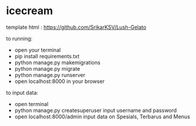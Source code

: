 # icecream

template html : <https://github.com/SrikarKSV/Lush-Gelato>

to running:

- open your terminal
- pip install requirements.txt
- python manage.py makemigrations
- python manage.py migrate
- python manage.py runserver
- open localhost:8000 in your browser

to input data:

- open terminal
- python manage.py createsuperuser
  input username and password
- open localhost:8000/admin
  input data on Spesials, Terbarus and Menus
